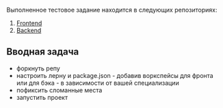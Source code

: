 Выполненное тестовое задание находится в следующих репозиториях:
1. [Frontend](https://github.com/AlexanderGureev/au-web-frontend)
2. [Backend](https://github.com/AlexanderGureev/au-web-backend)

## Вводная задача
- форкнуть репу
- настроить лерну и package.json - добавив воркспейсы для фронта или для бэка - в зависимости от вашей специализации
- пофиксить сломанные места
- запустить проект
